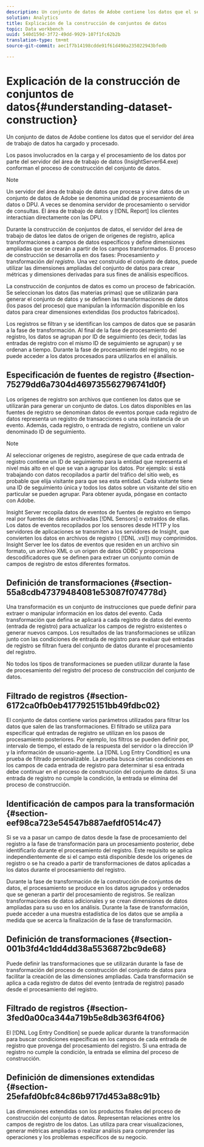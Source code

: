 ```yaml
---
description: Un conjunto de datos de Adobe contiene los datos que el servidor del área de trabajo de datos ha cargado y procesado.
solution: Analytics
title: Explicación de la construcción de conjuntos de datos
topic: Data workbench
uuid: 540d159d-3f72-49dd-9929-107f1fc62b2b
translation-type: tm+mt
source-git-commit: aec1f7b14198cdde91f61d490a235022943bfedb

---
```



# Explicación de la construcción de conjuntos de datos{#understanding-dataset-construction}

Un conjunto de datos de Adobe contiene los datos que el servidor del área de trabajo de datos ha cargado y procesado.

Los pasos involucrados en la carga y el procesamiento de los datos por parte del servidor del área de trabajo de datos (InsightServer64.exe) conforman el proceso de construcción del conjunto de datos.

>[!NOTE]
>
>Un servidor del área de trabajo de datos que procesa y sirve datos de un conjunto de datos de Adobe se denomina unidad de procesamiento de datos o DPU. A veces se denomina servidor de procesamiento o servidor de consultas. El área de trabajo de datos y [!DNL Report] los clientes interactúan directamente con las DPU.

Durante la construcción de conjuntos de datos, el servidor del área de trabajo de datos lee datos de origen de orígenes de registro, aplica transformaciones a campos de datos específicos y define dimensiones ampliadas que se crearán a partir de los campos transformados. El proceso de construcción se desarrolla en dos fases: Procesamiento *y* transformación *del registro*. Una vez construido el conjunto de datos, puede utilizar las dimensiones ampliadas del conjunto de datos para crear métricas y dimensiones derivadas para sus fines de análisis específicos.

La construcción de conjuntos de datos es como un proceso de fabricación. Se seleccionan los datos (las materias primas) que se utilizarán para generar el conjunto de datos y se definen las transformaciones de datos (los pasos del proceso) que manipulan la información disponible en los datos para crear dimensiones extendidas (los productos fabricados).

<!--
c_log_proc.xml
-->

Los registros se filtran y se identifican los campos de datos que se pasarán a la fase de transformación. Al final de la fase de procesamiento del registro, los datos se agrupan por ID de seguimiento (es decir, todas las entradas de registro con el mismo ID de seguimiento se agrupan) y se ordenan a tiempo. Durante la fase de procesamiento del registro, no se puede acceder a los datos procesados para utilizarlos en el análisis.

## Especificación de fuentes de registro {#section-75279dd6a7304d469735562796741d0f}

Los orígenes de registro son archivos que contienen los datos que se utilizarán para generar un conjunto de datos. Los datos disponibles en las fuentes de registro se denominan datos de eventos porque cada registro de datos representa un registro de transacciones o una sola instancia de un evento. Además, cada registro, o entrada de registro, contiene un valor denominado ID de seguimiento.

>[!NOTE]
>
>Al seleccionar orígenes de registro, asegúrese de que cada entrada de registro contiene un ID de seguimiento para la entidad que representa el nivel más alto en el que se van a agrupar los datos. Por ejemplo: si está trabajando con datos recopilados a partir del tráfico del sitio web, es probable que elija visitante para que sea esta entidad. Cada visitante tiene una ID de seguimiento única y todos los datos sobre un visitante del sitio en particular se pueden agrupar. Para obtener ayuda, póngase en contacto con Adobe.

Insight Server recopila datos de eventos de fuentes de registro en tiempo real por fuentes de datos archivadas [!DNL Sensors] o extraídos de ellas. Los datos de eventos recopilados por los sensores desde HTTP y los servidores de aplicaciones se transmiten a los servidores de Insight, que convierten los datos en archivos de registro ( [!DNL .vsl]) muy comprimidos. Insight Server lee los datos de eventos que residen en un archivo sin formato, un archivo XML o un origen de datos ODBC y proporciona descodificadores que se definen para extraer un conjunto común de campos de registro de estos diferentes formatos.

## Definición de transformaciones {#section-55a8cdb47379484081e53087f074778d}

Una transformación es un conjunto de instrucciones que puede definir para extraer o manipular información en los datos del evento. Cada transformación que defina se aplicará a cada registro de datos del evento (entrada de registro) para actualizar los campos de registro existentes o generar nuevos campos. Los resultados de las transformaciones se utilizan junto con las condiciones de entrada de registro para evaluar qué entradas de registro se filtran fuera del conjunto de datos durante el procesamiento del registro.

No todos los tipos de transformaciones se pueden utilizar durante la fase de procesamiento del registro del proceso de construcción del conjunto de datos.

## Filtrado de registros {#section-6172ca0fb0eb4177925151bb49fdbc02}

El conjunto de datos contiene varios parámetros utilizados para filtrar los datos que salen de las transformaciones. El filtrado se utiliza para especificar qué entradas de registro se utilizan en los pasos de procesamiento posteriores. Por ejemplo, los filtros se pueden definir por, intervalo de tiempo, el estado de la respuesta del servidor o la dirección IP y la información de usuario-agente. La [!DNL Log Entry Condition] es una prueba de filtrado personalizable. La prueba busca ciertas condiciones en los campos de cada entrada de registro para determinar si esa entrada debe continuar en el proceso de construcción del conjunto de datos. Si una entrada de registro no cumple la condición, la entrada se elimina del proceso de construcción.

## Identificación de campos para la transformación {#section-eef98ca723e54547b887aefdf0514c47}

Si se va a pasar un campo de datos desde la fase de procesamiento del registro a la fase de transformación para un procesamiento posterior, debe identificarlo durante el procesamiento del registro. Este requisito se aplica independientemente de si el campo está disponible desde los orígenes de registro o se ha creado a partir de transformaciones de datos aplicadas a los datos durante el procesamiento del registro.

<!--
c_transformation.xml
-->

Durante la fase de transformación de la construcción de conjuntos de datos, el procesamiento se produce en los datos agrupados y ordenados que se generan a partir del procesamiento de registros. Se realizan transformaciones de datos adicionales y se crean dimensiones de datos ampliadas para su uso en los análisis. Durante la fase de transformación, puede acceder a una muestra estadística de los datos que se amplía a medida que se acerca la finalización de la fase de transformación.

## Definición de transformaciones {#section-001b3fd4c1dd4dd38a5536872bc9de68}

Puede definir las transformaciones que se utilizarán durante la fase de transformación del proceso de construcción del conjunto de datos para facilitar la creación de las dimensiones ampliadas. Cada transformación se aplica a cada registro de datos del evento (entrada de registro) pasado desde el procesamiento del registro.

## Filtrado de registros {#section-3fed0a00ca344a719b5e8db363f64f06}

El [!DNL Log Entry Condition] se puede aplicar durante la transformación para buscar condiciones específicas en los campos de cada entrada de registro que provenga del procesamiento del registro. Si una entrada de registro no cumple la condición, la entrada se elimina del proceso de construcción.

## Definición de dimensiones extendidas {#section-25efafd0bfc84c86b9717d453a88c91b}

Las dimensiones extendidas son los productos finales del proceso de construcción del conjunto de datos. Representan relaciones entre los campos de registro de los datos. Las utiliza para crear visualizaciones, generar métricas ampliadas o realizar análisis para comprender las operaciones y los problemas específicos de su negocio.
